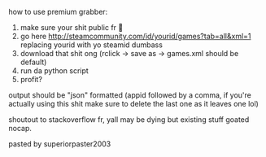 how to use premium grabber:

1. make sure your shit public fr :pray:
2. go here http://steamcommunity.com/id/yourid/games?tab=all&xml=1 replacing yourid with yo steamid dumbass
3. download that shit ong (rclick -> save as -> games.xml should be default)
4. run da python script
5. profit?

output should be "json" formatted (appid followed by a comma, if you're actually using this shit make sure to delete the last one as it leaves one lol)

shoutout to stackoverflow fr, yall may be dying but existing stuff goated nocap.

pasted by superiorpaster2003
